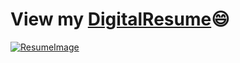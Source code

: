 # View my [DigitalResume](https://tebogos-resume.netlify.app/)😄


[![ResumeImage](https://github.com/Tobyrams/DigitalResume/assets/87528122/40aeb6e1-8086-4a93-b7d4-131219c0a3aa)](https://tebogos-resume.netlify.app/)
